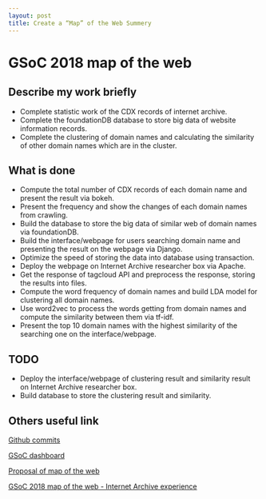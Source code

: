 ```yaml
---
layout: post
title: Create a “Map” of the Web Summery
---
```

# GSoC 2018 map of the web
## Describe my work briefly

- Complete statistic work of the CDX records of internet archive.
- Complete the foundationDB database to store big data of website information records.
- Complete the clustering of domain names and calculating the similarity of other domain names which are in the cluster.

## What is done

- Compute the total number of CDX records of each domain name and present the result via bokeh.
- Present the frequency and show the changes of each domain names from crawling. 
- Build the database to store the big data of similar web of domain names via foundationDB.
- Build the interface/webpage for users searching domain name and presenting the result on the webpage via Django.
- Optimize the speed of storing the data into database using transaction.
- Deploy the webpage on Internet Archive researcher box via Apache.
- Get the response of tagcloud API and preprocess the response, storing the results into files.
- Compute the word frequency of domain names and build LDA model for clustering all domain names.
- Use word2vec to process the words getting from domain names and compute the similarity between them via tf-idf. 
- Present the top 10 domain names with the highest similarity of the searching one on the interface/webpage.

## TODO

- Deploy the interface/webpage of clustering result and similarity result on Internet Archive researcher box.
- Build database to store the clustering result and similarity.

## Others useful link

[Github commits](https://github.com/internetarchive/map-of-the-web/commits/first-version "Github commits")

[GSoC dashboard](https://summerofcode.withgoogle.com/dashboard/ "GSoC dashboard")

[Proposal of map of the web](https://verseczy.github.io/Create-a-Map-of-the-Web-Proposal/ "Proposal of map of the web")

[GSoC 2018 map of the web - Internet Archive experience](https://verseczy.github.io/map-of-the-web-experience/ "GSoC 2018 map of the web - Internet Archive experience")


